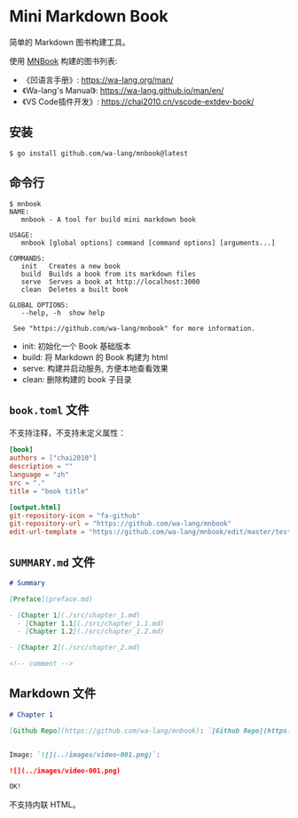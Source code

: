 # Mini Markdown Book

简单的 Markdown 图书构建工具。

使用 [MNBook](https://github.com/wa-lang/mnbook) 构建的图书列表:

- 《凹语言手册》: https://wa-lang.org/man/
- 《Wa-lang's Manual》: https://wa-lang.github.io/man/en/
- 《VS Code插件开发》: https://chai2010.cn/vscode-extdev-book/

## 安装

```
$ go install github.com/wa-lang/mnbook@latest
```

## 命令行

```
$ mnbook
NAME:
   mnbook - A tool for build mini markdown book

USAGE:
   mnbook [global options] command [command options] [arguments...]

COMMANDS:
   init   Creates a new book
   build  Builds a book from its markdown files
   serve  Serves a book at http://localhost:3000
   clean  Deletes a built book

GLOBAL OPTIONS:
   --help, -h  show help

 See "https://github.com/wa-lang/mnbook" for more information.
```

- init: 初始化一个 Book 基础版本
- build: 将 Markdown 的 Book 构建为 html
- serve: 构建并启动服务, 方便本地查看效果
- clean: 删除构建的 book 子目录

## `book.toml` 文件

不支持注释，不支持未定义属性：

```toml
[book]
authors = ["chai2010"]
description = ""
language = "zh"
src = "."
title = "book title"

[output.html]
git-repository-icon = "fa-github"
git-repository-url = "https://github.com/wa-lang/mnbook"
edit-url-template = "https://github.com/wa-lang/mnbook/edit/master/testdata/{path}"
```

## `SUMMARY.md` 文件

```md
# Summary

[Preface](preface.md)

- [Chapter 1](./src/chapter_1.md)
  - [Chapter 1.1](./src/chapter_1.1.md)
  - [Chapter 1.2](./src/chapter_1.2.md)

- [Chapter 2](./src/chapter_2.md)

<!-- comment -->
```

## Markdown 文件

```md
# Chapter 1

[Github Repo](https://github.com/wa-lang/mnbook): `[Github Repo](https://github.com/wa-lang/mnbook)`


Image: `![](../images/video-001.png)`:

![](../images/video-001.png)

OK!
```

不支持内联 HTML。
